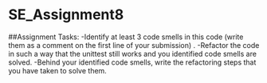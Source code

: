 # SE_Assignment8
##Assignment Tasks:
-Identify at least 3 code smells in this code (write them as a comment on the first line of your submission) .
-Refactor the code in such a way that the unittest still works and you identified code smells are solved.
-Behind your identified code smells, write the refactoring steps that you have taken to solve them.
